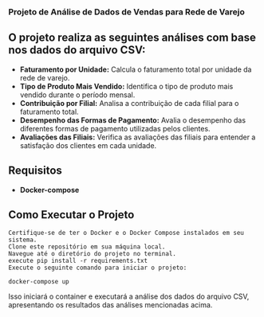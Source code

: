 ### Projeto de Análise de Dados de Vendas para Rede de Varejo


## O projeto realiza as seguintes análises com base nos dados do arquivo CSV:

-    **Faturamento por Unidade:** Calcula o faturamento total por unidade da rede de varejo.
-    **Tipo de Produto Mais Vendido:** Identifica o tipo de produto mais vendido durante o período mensal.
-    **Contribuição por Filial:** Analisa a contribuição de cada filial para o faturamento total.
-    **Desempenho das Formas de Pagamento:** Avalia o desempenho das diferentes formas de pagamento utilizadas pelos clientes.
-    **Avaliações das Filiais:** Verifica as avaliações das filiais para entender a satisfação dos clientes em cada unidade.


## Requisitos

- **Docker-compose**

## Como Executar o Projeto

    Certifique-se de ter o Docker e o Docker Compose instalados em seu sistema.
    Clone este repositório em sua máquina local.
    Navegue até o diretório do projeto no terminal.
    execute pip install -r requirements.txt
    Execute o seguinte comando para iniciar o projeto:


```
docker-compose up
```

Isso iniciará o container e executará a análise dos dados do arquivo CSV, apresentando os resultados das análises mencionadas acima.
